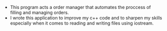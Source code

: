 - This program acts a order manager that automates the proccess of filling and managing orders.
- I wrote this application to improve my c++ code and to sharpen my skills especially when it comes to reading and writing files using iostream.
